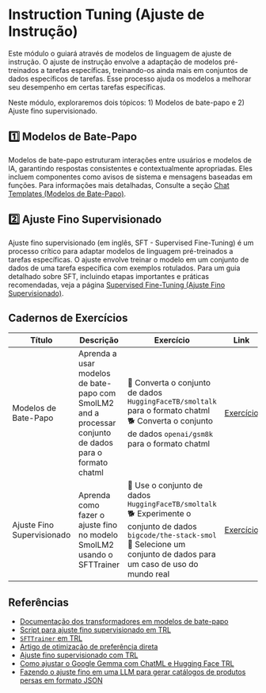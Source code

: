 # Instruction Tuning (Ajuste de Instrução)

Este módulo o guiará através de modelos de linguagem de ajuste de instrução. O ajuste de instrução envolve a adaptação de modelos pré-treinados a tarefas específicas, treinando-os ainda mais em conjuntos de dados específicos de tarefas. Esse processo ajuda os modelos a melhorar seu desempenho em certas tarefas específicas.

Neste módulo, exploraremos dois tópicos: 1) Modelos de bate-papo e 2) Ajuste fino supervisionado.

## 1️⃣ Modelos de Bate-Papo

Modelos de bate-papo estruturam interações entre usuários e modelos de IA, garantindo respostas consistentes e contextualmente apropriadas. Eles incluem componentes como avisos de sistema e mensagens baseadas em funções. Para informações mais detalhadas, Consulte a seção [Chat Templates (Modelos de Bate-Papo)](./chat_templates.md).

## 2️⃣ Ajuste Fino Supervisionado

Ajuste fino supervisionado (em inglês, SFT - Supervised Fine-Tuning) é um processo crítico para adaptar modelos de linguagem pré-treinados a tarefas específicas. O ajuste envolve treinar o modelo em um conjunto de dados de uma tarefa específica com exemplos rotulados. Para um guia detalhado sobre SFT, incluindo etapas importantes e práticas recomendadas, veja a página [Supervised Fine-Tuning (Ajuste Fino Supervisionado)](./supervised_fine_tuning.md).

## Cadernos de Exercícios

| Título | Descrição | Exercício | Link | Colab |
|-------|-------------|----------|------|-------|
| Modelos de Bate-Papo | Aprenda a usar modelos de bate-papo com SmolLM2 and a processar conjunto de dados para o formato chatml | 🐢 Converta o conjunto de dados `HuggingFaceTB/smoltalk` para o formato chatml<br> 🐕 Converta o conjunto de dados `openai/gsm8k` para o formato chatml | [Exercício](../../../notebooks/pt-br/1_instruction_tuning/chat_templates_example.ipynb) | <a target="_blank" href="https://colab.research.google.com/github/huggingface/smol-course/blob/main/notebooks/pt-br/1_instruction_tuning//colab.research.google.com/assets/colab-badge.svg" alt="Open In Colab"/></a> |
| Ajuste Fino Supervisionado | Aprenda como fazer o ajuste fino no modelo SmolLM2 usando o SFTTrainer | 🐢 Use o conjunto de dados `HuggingFaceTB/smoltalk`<br>🐕 Experimente o conjunto de dados `bigcode/the-stack-smol`<br>🦁 Selecione um conjunto de dados para um caso de uso do mundo real | [Exercício](../../../notebooks/pt-br/1_instruction_tuning/sft_finetuning_example.ipynb) | <a target="_blank" href="https://colab.research.google.com/github/huggingface/smol-course/blob/main/notebooks/pt-br/1_instruction_tuning/sft_finetuning_example.ipynb"><img src="https://colab.research.google.com/assets/colab-badge.svg" alt="Open In Colab"/></a> |

## Referências

- [Documentação dos transformadores em modelos de bate-papo](https://huggingface.co/docs/transformers/main/en/chat_templating)
- [Script para ajuste fino supervisionado em TRL](https://github.com/huggingface/trl/blob/main/examples/scripts/sft.py)
- [`SFTTrainer` em TRL](https://huggingface.co/docs/trl/main/en/sft_trainer)
- [Artigo de otimização de preferência direta](https://arxiv.org/abs/2305.18290)
- [Ajuste fino supervisionado com TRL](https://huggingface.co/docs/trl/main/en/tutorials/supervised_finetuning)
- [Como ajustar o Google Gemma com ChatML e Hugging Face TRL](https://www.philschmid.de/fine-tune-google-gemma)
- [Fazendo o ajuste fino em uma LLM para gerar catálogos de produtos persas em formato JSON](https://huggingface.co/learn/cookbook/en/fine_tuning_llm_to_generate_persian_product_catalogs_in_json_format)
